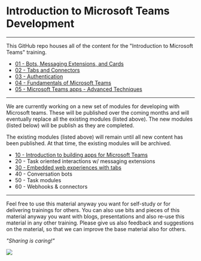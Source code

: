 # Introduction to Microsoft Teams Development

----------

This GitHub repo houses all of the content for the "Introduction to Microsoft Teams" training.

- [01 - Bots, Messaging Extensions, and Cards](01%20Bots,%20Messaging%20Extensions%20and%20Cards)
- [02 - Tabs and Connectors](02%20Tabs%20and%20Connectors)
- [03 - Authentication](03%20Authentication)
- [04 - Fundamentals of Microsoft Teams](./04%20Fundamentals%20of%20Microsoft%20Teams)
- [05 - Microsoft Teams apps - Advanced Techniques](./05%20Microsoft%20Teams%20apps%20-%20Advanced%20Techniques)

----------

We are currently working on a new set of modules for developing with Microsoft teams. These will be published over the coming months and will eventually replace all the existing modules (listed above). The new modules (listed below) will be publish as they are completed.

The existing modules (listed above) will remain until all new content has been published. At that time, the existing modules will be archived.

- [10 - Introduction to building apps for Microsoft Teams](10%20Introduction%20to%20building%20apps%20for%20Microsoft%20Teams)
- 20 - Task oriented interactions w/ messaging extensions
- [30 - Embedded web experiences with tabs](./30%20Create%20Embedded%20Web%20Experiences%20with%20Tabs%20for%20Microsoft%20Teams)
- 40 - Conversation bots
- 50 - Task modules
- 60 - Webhooks & connectors

----------

Feel free to use this material anyway you want for self-study or for delivering trainings for others. You can also use bits and pieces of this material anyway you want with blogs, presentations and also re-use this material in any other training. Please give us also feedback and suggestions on the material, so that we can improve the base material also for others.

*"Sharing is caring!"*

<img src="https://telemetry.sharepointpnp.com/TrainingContent/Teams/readme.md" />